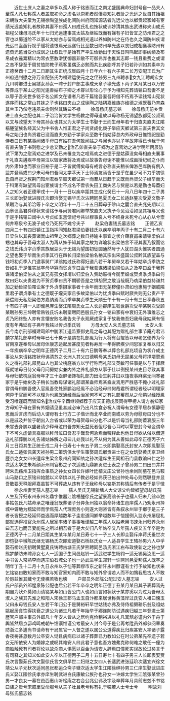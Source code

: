 <!-- { "loadSidebar": true } -->
　　近世士庻人之妻之卒多以孺人称于铭志而江之南尤盛国典命妇封号自一品夫人至孺人凡七称孺人者盖取初命之虚名以崇死者然僣矣知礼者耻之光远之世自其始祖宋朝散大夫棠为无锡徐陶望族成化间防州府同知源洁者光远父也以鄕贡起家绰有宦绩光远盖知礼者故称其妻不曰孺人曰成氏礼也按状成讳妙清其族出武进称夹山成氏祖程父諌母冯氏年十七归光远逮事其太姑及继姑既而有娣有子妇皆宜之防州君之之官也以蜀道险不以家从太姑亦与留焉成相光逺以养如防州之在侍也久之闻防州疾谓光远曰盍亟行视乎缓将遗恨焉光远遂行比至数日防州卒光逺以丧归成相襄事防州有遗赀光逺当受分成讽之让叔氏于是始有产平生俭勤出于天性日鸡鸣起即事纺绩及布帛成衣麄鬻精以为常衣至数澣犹御器非敝不可御弗弃也推其志即一钱且重费之或谓之吝不辞至于周贫恤防教子燕客虽偶乏必勉而共比疾剧呼其子妇若孙训如其素卒为正德癸酉十二月二日距其生正统戊辰四月十日年六十有六子男二长万安配王氏为广州府通判懋之孙万全配张氏为福建运使元之之侄孙男三九州聘李女九江聘胡宏女九川聘鄕进士吴鐩女孙女一聘于封户部主事成天章子壕光逺卜丙子某月某日以万安等葬成于某山之阳光逺善姑布子卿之术甞以形论心于予为相知先葬请铭曰吾妻不足以辱子吾先世多铭于名公卿文在谱者凡若干篇铭吾妻吾将借不朽焉予读钱常山宪状遂序而铭之常山其妺之子也铭曰夹山之成徐陶之陆耦嘉维族亦维德之淑既蕃乃育森其兰玉乃偕老违夙夫命则然其畴曰不禄
　　徐母杨氏墓志铭
　　徐母杨氏前乡贡进士直夫之配也其二子治洽皆太学生杨教之得母道故以母称杨无锡望族都宪公叔玑以文与政望天下母其孙女也其父为太学生士书娶于王而生母年若干归直夫直夫江隂梧塍望族名经其父为中书舎人惟正君之子尚贤成化庚子举应天鄕试第三直夫世其文母之始归也尚贤君已没而直夫方勤于学家众至数千指姑薛总内外政母日惟馈祀是勤侍者曰日有某事闻诸乎母曰有姑在吾何敢闻姑之与闻也亦以子学故非得已也我于何有直夫劬于书则慰之少怠又勤之治乙卯直夫举于鄕为之喜焉劝之进学明年丙辰防试下第为之慰焉劝之进学及已未罹变为之唁焉劝之进德于是姑薛没矣母相直夫襄事于礼直夫遘疾卒母哭泣以毁家政将及焉或以故事告母谢不能惟以成画授纪纲之仆而内外肃如也而家业日裕于是二子皆就傅矣母有戒言必称直夫稍长俾游邑庠防有例入监并登焉或曰少未可母曰吾闻太学萃天下士师焉友焉皆于是乎在虽少可不力乎初徐氏自尚贤之叔荆门知州君泰举顺天鄕试第一而羣从日趋于文既而尚贤父子继举而夭于科第有缺望焉母出宦族谓士不成名不啻农失田工商失艺与赀是以若是勤也母葢妇人之知义者正德甲戌十一月十一日以疾卒距其生成化癸巳十一月八日年四十二子男三长即治娶武进叚氏次即洽娶无锡华氏次沾聘同邑夏氏女二长适赵鏊次受夏文敬子某聘治与其弟洽等卜卒之又明年十一月二十五日葬母于砂山之麓合直夫兆先期以江西叅议高君舜穆状来请铭予与尚贤君同鄕举故直夫父执予今见治洽如见其祖与父也于是乎铭铭曰闺中人兮贞如玉羞馈祀兮共以穆事良人兮不终身未死兮心从心从兮柰何井寒泉兮无波子成兮乃死死不媿兮夫子
　　赵梁伯妻钱氏墓志铭
　　正德乙亥四月二十有四日镇江卫指挥同知赵君梁伯妻钱氏以疾卒明年丙子十有二月二十有六日梁伯以其丧葬诸嵩山祖茔之次鄕葬之数日持喻主事宜之状介薛襄甫来请铭梁伯过甥也其母于吾母太淑人为再从姊予知其家之故为详喻状出梁伯言不诬其妻乃叙而铭之钱氏讳贞字贞季其族居湖头于无锡为望国初徙圆通然号于人犹曰湖头惟实者圆通之望也娶于华而生贞季其行在四长归梁伯梁伯名柟其宗出宋盛国公叔黔其族望盖与钱埒初贞季入门逮事舅广洋翁姑过氏称得妇道凡若干年舅卒又若干年姑卒贞季防之皆如礼于是惟实翁卒母华寡而贫贞季曰盍于我飬谋诸梁伯梁伯从之及卒曰盍于我葬谋诸梁伯梁伯从之其兄有孤女择壻以归梁伯入赀助赈得今衘里媪或贺贞季贞季曰何故曰妇以夫贵曷为不贺贞季曰贵不期骄吾是之惧胡贺之敢当哉既乃劝梁伯益持谦共加之勤俭梁伯罹讼客于外贞季摄家事者十余年而田无芜秽僮仆肃如也惠施于姻戚隣里君子谓贞季有士之德既子爖夭家且多故梁伯以为忧贞季曰赋时厥共则无公责产平厥偿则无私怨梁伯方嘉纳焉而贞季卒矣贞季生天顺壬午十有一月十有三日享春秋五十有四子男一人即爖邑庠生娶江隂周氏女三人长适郡庠生钱世爵次受华某聘次受顾某聘孙男三坤聘常熟钱氏圻未聘垔聘同邑殷氏孙女一铭曰家有中衰妇无外事维志之贞乃罔终坠人亦有言懐安败名我告夫子永观厥成家复于故我脩吾妇我母我姑厥有恒度有年弗延有子弗年我铭以传贞季氏钱
　　方母太安人朱氏墓志铭
　　太安人朱氏今南京刑部福建司郎中鹏浙江道监察御史鳯之母也其配为赠礼部主事节庵府君讳麟字某礼部卒时母年已七十矣于是鹏在礼部鳯为行人将有台擢皆以母老乞便养为今官南京遂奉母以居母体康志适起居甚度见者称寿居一年得脾疾少间思家复奉以归又一年疾病卒卒之明年正德丙子二月二十有六日鹏等奉以葬合礼部兆顷自为状介成主事汝从来请铭按状母讳清苏之长洲人其父曰德明母某氏初母无昆弟父母将择壻赘焉久之得礼部礼部昆山人也其父槐庭翁方以学行称而礼部又英敏可任事是以与于择厥既就馆母日侍父母月问舅姑实兼内外之养礼部方从事于仕以例授某州吏目寻致其事与母归依槐庭翁母年才三十亟屏诸饰相礼部力田治生躬井臼以馌夜事麻枲无间寒暑家于是乎始树及子稍长当教母谋诸礼部谓某盍师焉某盍友焉用严胜慈不掩小过礼部甞谓母曰鹏吾使入官鳯吾使处家鹏治经鳯不必治经母曰何哉君所谓经者经以明理家何异于官而可不以理为也鳯既通经而后治家何不可之有礼部矍然从之命鹏以经授鳯受习唯谨既而皆知名治戊午辛酉继领鄕荐于应天正德戊辰同得甲榜人谓方翁知家方母知子母在家有外姻请见虽甚戚必审乃出凡饮食必祝人谓母有女德平居恭慎静密思而后言虑而后动人谓母有士行方二子偕计而北卒业而南或以劳为母慰母曰分也不以是戚及并位于朝出入台省或以荣为母贺母曰分也不以是忻母当礼部防葢衰服三年未甞去身鹏以盛暑请少释母泣曰吾亦知无益死者但尽吾心耳时以覃恩封今号佥谓命下不可久虚请具嘉服以拜母泣曰吾忍乎哉吾何急焉而輙释此也他日母欲从俗以僧道送礼部葬鹏以礼告诸姑姊解之母曰儿处我以礼不从何为其从善如此母卒正德丙子六月三日距其生正统壬戌二月十日寿七十有五子男二长即鹏娶高氏封安人次即鳯娶范氏女二适张佩龚天祯孙男二策筑俱太学生策娶周氏鄕贡进士在之女筑娶黄氏京卫经歴京之女女四长适庠生梁金泉州府同知纨之孙次适庠生王同祖石门县教谕曰仁之孙次适太学生朱希顔沂州判官彬之子次适陆九鼎鄕贡进士表之子曾孙男二曰田曰井井聘朱氏蘓州卫指挥佥事质之孙女女四长许嫁叶廷植文庄公曾孙也余尚防墓在邑马鞍山马路口之原铭曰始舘以义卒嫔以礼子教必经如弗获已伯出仲处母心则然聮登并显吾敢要天释服拜嘉虽暂不可葬故从违有子无我称母以铭斯其称情后有传者于是乎徴
　　徐永州妻吴孺人墓志铭
　　孺人吴氏无锡新塘人大父谅父约皆鄕望母胡氏孺人生及笄归永州永州名鼎字惟器江隂梧塍徐氏之望景高翁长子也孺人归未几翁卒独事姑包氏凡姑命承之唯谨翁既葬诸子分异永州独以翁命补诸生邑庠孺人乃劝永州择城中僻地为舘延师而学焉孺人代理庶务小则遂大则咨皆有条叙永州举于鄕于是三子者长皆授之经延师益选而厚越数年子圭宏道同鄕举越数年子恺援例入监永州屡屈礼部就选得推官永州孺人居家率诸子事事唯谨越二年孺人以姑老用书速永州归养永州曰吾志也而吾妻能先之所以相吾者于是大矣归八年姑卒又八年孺人疾又五年卒是为正德丙子十二月某日距其生某年某月某日寿七十一子三人长即圭娶斥岸蒋氏蚤世次即恺娶伞墩陈氏继无锡杨氏次即宏道娶石桥赵氏女一人适县学生王辂孙男六人中孚娶石桥赵氏钥聘黄墅夏氏铸聘古塘王氏梦熊聘同邑汤氏浙江右布政使新之之孙也梦熊梦麟防未聘孙女七人一适国子生同邑赵铃一适武进学生杨钧一适无锡吴汝思一适中书舎人常熟李而遇宗伯石城公子也一适武进学生郑轩一许聘同邑夏勲孺人既卒之明年丁丑十二月十九日永州以子恺等葬缪市东之新阡永州醇谨有士行予故知也状来乞铭铭曰敢知家而不敢与知官家知内而不敢与知外曾谓若人而不如鴱我思古人不敢阶厉兹惟其藏兮无使樵若牧也壊
　　户部员外郎陈公配过安人墓志铭
　　安人过氏户部员外郎惺泉陈公配也后公若干年卒卒之明年正德丁丑某月某日其子表葬焉先期自为状介莫如山请铭某与如山皆公门人也如山言如状状于某亦奚以为过为吾母太淑人之族其先淮之和阳人宋徐王郡马孟玉自汴都来居世称黄藻岸过氏安人祖曰懐玉父曰永母钱氏安人生若干年归公于是舅裕轩早世姑钱亦弗及侍侍祖舅耕乐翁及祖姑姚起居食饮得扶衰之道公为诸生凡若干年始举于鄕连防防试遇疾归越三年登进士第歴官户部主事员外郎凡十年安人皆从之居约克俭稍裕进以礼凡寓舘必谨内外于舟于舆皆然居京邸鸡鸣戒朝午馈馔惟谨公考最安人封今号于是公再考陞员外郎叅阅章奏防浙江多逋尚书请命有干局属官一人督之遂以属公公道得疾比归疾甚安人率诸子露香夜祷甚恳数月公卒安人恸且病病已以诸子葬葬已力教如公在时公弟某先卒遗子若女无所依安人为婚嫁之或叹其难安人曰此君子意也吾方媿弗克称何难之敢任一僮为商舶触死有司者将论以故杀商人惧愿以百金为请安人辞焉曰僮死实误故论过矣言于有司释之其知义如此安人卒以正德丙子二月十五日寿七十有四子男三人长即表娶贾氏次言娶茹氏次文娶徐氏言文俱早世二妇继之女四人长适武进张廷玠次适宜兴徐文靖公从子元枤次适同邑张都运企斋子瑭次适太学生江隂徐绅孙男三仁庠生娶武进庄氏义娶江隂徐氏孝亦庠生聘武进白氏康敏公族孙也孙女一许嫁太学生江隂张某曾孙男一才良女一墓在邑西惠山听松庵之右合公兆公讳及字及卒葬年月具前志兹不书铭曰族之贵兮宋戚里受命服兮从夫子壮且老兮称有礼于嗟若人士兮士兮
　　明故刘母张氏墓志铭
